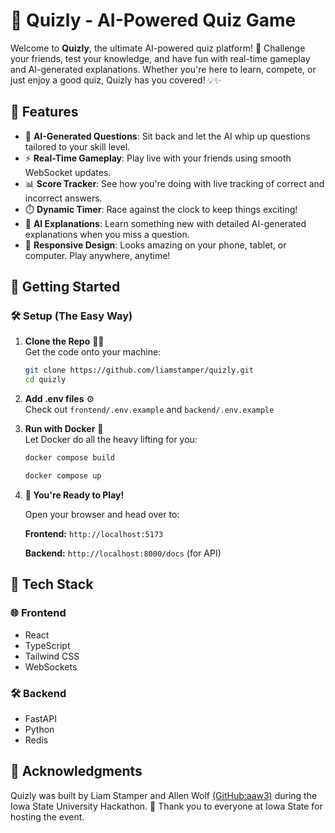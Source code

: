 # 🎉 Quizly - AI-Powered Quiz Game 

Welcome to **Quizly**, the ultimate AI-powered quiz platform! 🧠 Challenge your friends, test your knowledge, and have fun with real-time gameplay and AI-generated explanations. Whether you're here to learn, compete, or just enjoy a good quiz, Quizly has you covered! 💡✨

## 🌟 Features

- 🤖 **AI-Generated Questions**: Sit back and let the AI whip up questions tailored to your skill level.
- ⚡ **Real-Time Gameplay**: Play live with your friends using smooth WebSocket updates.
- 📊 **Score Tracker**: See how you're doing with live tracking of correct and incorrect answers.
- ⏱️ **Dynamic Timer**: Race against the clock to keep things exciting!
- 💬 **AI Explanations**: Learn something new with detailed AI-generated explanations when you miss a question.
- 📱 **Responsive Design**: Looks amazing on your phone, tablet, or computer. Play anywhere, anytime!

## 🚀 Getting Started

### 🛠️ Setup (The Easy Way)

1. **Clone the Repo** 🧑‍💻  
   Get the code onto your machine:  
   ```bash
   git clone https://github.com/liamstamper/quizly.git
   cd quizly

2. **Add .env files** ⚙️  
   Check out ``frontend/.env.example`` and ``backend/.env.example``

4. **Run with Docker** 🐳  
   Let Docker do all the heavy lifting for you:
      ```bash
      docker compose build
      ```
      ```bash
      docker compose up
      ```

6. **🎉 You're Ready to Play!**
   
    Open your browser and head over to:
   
    **Frontend:** ```http://localhost:5173```
   
    **Backend:** ```http://localhost:8000/docs``` (for API)

## 🔗 Tech Stack

### 🌐 Frontend 
- React
- TypeScript
- Tailwind CSS
- WebSockets

### 🛠 Backend 
- FastAPI
- Python
- Redis
  
## 🙌 Acknowledgments
Quizly was built by Liam Stamper and Allen Wolf [(GitHub:aaw3)](https://github.com/aaw3) during the Iowa State University Hackathon. 🎉
Thank you to everyone at Iowa State for hosting the event.
